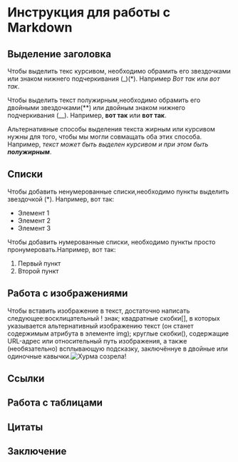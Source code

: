 # Инструкция для работы с Markdown

## Выделение заголовка

Чтобы выделить текс курсивом, необходимо обрамить его звездочками или знаком нижнего подчеркивания (_)(*).
 Например *Вот так* или _вот так_.


Чтобы выделить текст полужирным,необходимо обрамить его двойными звездочками(**) или двойным знаком нижнего подчеркивания (__). Например, **вот так** или __вот так__.

Альтернативные способы выделения текста жирным или курсивом нужны для того, чтобы мы могли совмащать оба этих способа. Например, _текст может быть выделен курсивом и при этом быть **полужирным**_.

## Списки

Чтобы добавить ненумерованные списки,необходимо пункты выделить звездочкой (*). Например, вот так:
* Элемент 1
* Элемент 2
* Элемент 3


Чтобы добавить нумерованные списки, необходимо пункты просто пронумеровать.Например, вот так:
1. Первый пункт
2. Второй пункт


## Работа с изображениями


Чтобы вставить изображение в текст, достаточно написать следующее:восклицательный ! знак;
квадратные скобки[], в которых указывается альтернативный изображению текст (он станет содержимым атрибута в элементе img);
круглые скобки(), содержащие URL-адрес или относительный путь изображения, а также (необязательно) всплывающую подсказку, заключённуе в двойные или одиночные кавычки.![Хурма созрела!](Хурма.jpg)

## Ссылки

## Работа с таблицами

## Цитаты

## Заключение


